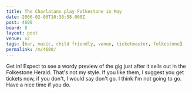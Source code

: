 ```yaml
---
title: The Charlatans play Folkestone in May
date: 2006-02-06T10:38:58.000Z
post: 4600
board: 8
layout: post
venue: v2
tags: [bar, music, child friendly, venue, ticketmaster, folkestone]
permalink: /m/4600/
---
```

Get in! Expect to see a wordy preview of the gig just after it sells out in the Folkestone Herald. That's not my style. If you like them, I suggest you get tickets now, if you don't, I would say don't go. I think I'm not going to go. Have a nice time if you do.
